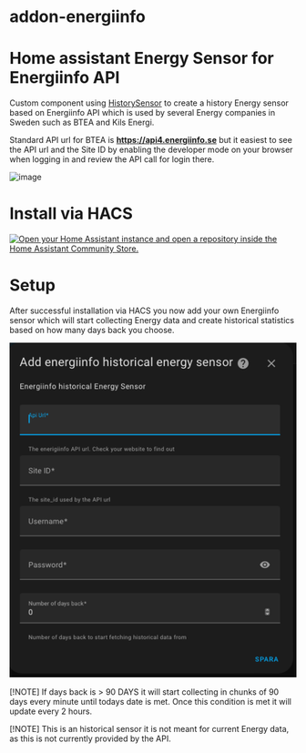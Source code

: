 # addon-energiinfo
# Home assistant Energy Sensor for Energiinfo API
Custom component using [HistorySensor](https://github.com/ldotlopez/ha-historical-sensor/tree/main) to create a history Energy sensor based on Energiinfo API which is used by several Energy companies in Sweden such as BTEA and Kils Energi.

Standard API url for BTEA is **https://api4.energiinfo.se** but it easiest to see the API url and the Site ID by enabling the developer mode on your browser when logging in and review the API call for login there.

![image](https://github.com/veulsan/addon-energiinfo/assets/144459539/c3732f34-6ef7-46d0-ab8e-df2581a0374b)


# Install via HACS
[![Open your Home Assistant instance and open a repository inside the Home Assistant Community Store.](https://my.home-assistant.io/badges/hacs_repository.svg)](https://my.home-assistant.io/redirect/hacs_repository/?repository=https%3A%2F%2Fgithub.com%2Fveulsan%2Faddon-energiinfo&category=integration&owner=veulsan)

# Setup
After successful installation via HACS you now add your own Energiinfo sensor which will start collecting Energy data and create historical statistics based on how many days back you choose.

![Alt text](Add_Sensor.png?raw=true "Add Sensor")

[!NOTE]
If days back is > 90 DAYS it will start collecting in chunks of 90 days every minute until todays date is met. Once this condition is met it will update every 2 hours.

[!NOTE]
This is an historical sensor it is not meant for current Energy data, as this is not currently provided by the API.
